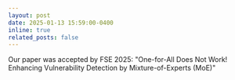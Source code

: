 ```yaml
---
layout: post
date: 2025-01-13 15:59:00-0400
inline: true
related_posts: false
---
```


Our paper was accepted by FSE 2025: "One-for-All Does Not Work! Enhancing Vulnerability Detection by Mixture-of-Experts (MoE)"
